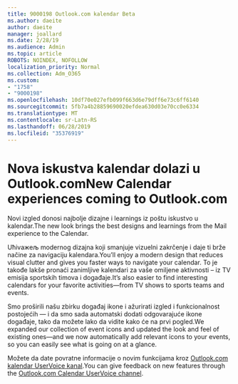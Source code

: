 ```yaml
---
title: 9000198 Outlook.com kalendar Beta
ms.author: daeite
author: daeite
manager: joallard
ms.date: 2/28/19
ms.audience: Admin
ms.topic: article
ROBOTS: NOINDEX, NOFOLLOW
localization_priority: Normal
ms.collection: Adm_O365
ms.custom:
- "1758"
- "9000198"
ms.openlocfilehash: 10df70e027efb099f663d6e79dff6e73c6ff6140
ms.sourcegitcommit: 5fb7a4b28859690020efdea630d03e70cc0e6334
ms.translationtype: MT
ms.contentlocale: sr-Latn-RS
ms.lasthandoff: 06/28/2019
ms.locfileid: "35376919"
---
```

# <a name="new-calendar-experiences-coming-to-outlookcom"></a><span data-ttu-id="a8d7d-102">Nova iskustva kalendar dolazi u Outlook.com</span><span class="sxs-lookup"><span data-stu-id="a8d7d-102">New Calendar experiences coming to Outlook.com</span></span>

<span data-ttu-id="a8d7d-103">Novi izgled donosi najbolje dizajne i learnings iz poštu iskustvo u kalendar.</span><span class="sxs-lookup"><span data-stu-id="a8d7d-103">The new look brings the best designs and learnings from the Mail experience to the Calendar.</span></span>

<span data-ttu-id="a8d7d-104">Uћivaжeљ modernog dizajna koji smanjuje vizuelni zakrčenje i daje ti brže načine za navigaciju kalendara.</span><span class="sxs-lookup"><span data-stu-id="a8d7d-104">You’ll enjoy a modern design that reduces visual clutter and gives you faster ways to navigate your calendar.</span></span> <span data-ttu-id="a8d7d-105">To je takođe lakše pronaći zanimljive kalendari za vaše omiljene aktivnosti – iz TV emisija sportskih timova i događaje.</span><span class="sxs-lookup"><span data-stu-id="a8d7d-105">It’s also easier to find interesting calendars for your favorite activities—from TV shows to sports teams and events.</span></span>

<span data-ttu-id="a8d7d-106">Smo proširili našu zbirku događaj ikone i ažurirati izgled i funkcionalnost postojećih — i da smo sada automatski dodati odgovarajuće ikone događaje, tako da možete lako da vidite kako će na prvi pogled.</span><span class="sxs-lookup"><span data-stu-id="a8d7d-106">We expanded our collection of event icons and updated the look and feel of existing ones—and we now automatically add relevant icons to your events, so you can easily see what is going on at a glance.</span></span>

<span data-ttu-id="a8d7d-107">Možete da date povratne informacije o novim funkcijama kroz [Outlook.com kalendar UserVoice kanal](https://outlook.uservoice.com/forums/601444-new-experiences-in-outlook-com?category_id=209197).</span><span class="sxs-lookup"><span data-stu-id="a8d7d-107">You can give feedback on new features through the [Outlook.com Calendar UserVoice channel](https://outlook.uservoice.com/forums/601444-new-experiences-in-outlook-com?category_id=209197).</span></span>